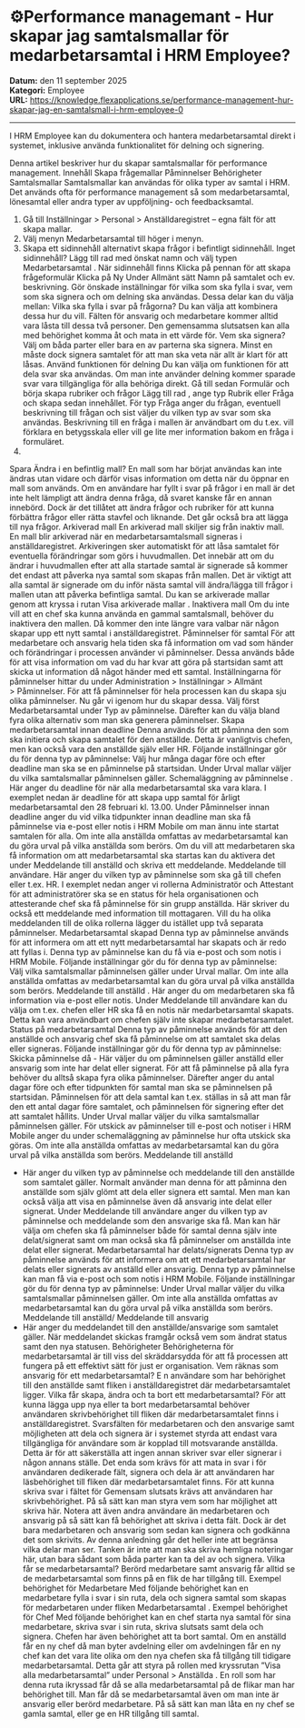 # ⚙️Performance managemant - Hur skapar jag samtalsmallar för medarbetarsamtal i HRM Employee?

**Datum:** den 11 september 2025  
**Kategori:** Employee  
**URL:** https://knowledge.flexapplications.se/performance-management-hur-skapar-jag-en-samtalsmall-i-hrm-employee-0

---

I HRM Employee kan du dokumentera och hantera medarbetarsamtal direkt i systemet, inklusive använda funktionalitet för delning och signering.

Denna artikel beskriver hur du skapar samtalsmallar för performance management.
Innehåll
Skapa frågemallar
Påminnelser
Behörigheter
Samtalsmallar
Samtalsmallar kan användas för olika typer av samtal i HRM. Det används ofta för performance management så som medarbetarsamtal, lönesamtal eller andra typer av uppföljning- och feedbacksamtal.
1. Gå till
Inställningar > Personal > Anställdaregistret – egna fält
för att skapa mallar.
2. Välj menyn Medarbetarsamtal till höger i menyn.
3. Skapa ett sidinnehåll alternativt skapa frågor i befintligt sidinnehåll.
Inget sidinnehåll?
Lägg till rad
med önskat
namn
och välj typen
Medarbetarsamtal
.
När sidinnehåll finns
Klicka på pennan
för att skapa frågeformulär
Klicka på
Ny
Under
Allmänt
sätt
Namn
på samtalet och ev.
beskrivning.
Gör önskade inställningar för vilka som ska fylla i svar, vem som ska signera och om delning ska användas.
Dessa delar kan du välja mellan:
Vilka ska fylla i svar på frågorna?
Du kan välja att kombinera dessa hur du vill. Fälten för ansvarig och medarbetare kommer alltid vara låsta till dessa två personer. Den gemensamma slutsatsen kan alla med behörighet komma åt och mata in ett värde för.
Vem ska signera?
Välj om båda parter eller bara en av parterna ska signera. Minst en måste dock signera samtalet för att man ska veta när allt är klart för att låsas.
Använd funktionen för delning
Du kan välja om funktionen för att dela svar ska användas. Om man inte använder delning kommer sparade svar vara tillgängliga för alla behöriga direkt.
Gå till sedan
Formulär
och börja skapa rubriker och frågor
Lägg till rad
, ange typ
Rubrik
eller
Fråga
och skapa sedan innehållet.
För typ
Fråga
anger du frågan, eventuell beskrivning till frågan och sist väljer du vilken typ av svar som ska användas.
Beskrivning till en fråga i mallen är användbart om du t.ex. vill förklara en betygsskala eller vill ge lite mer information bakom en fråga i formuläret.
4.
Spara
Ändra i en befintlig mall?
En mall som har börjat användas kan inte ändras utan vidare och därför visas information om detta när du öppnar en mall som används. Om en användare har fyllt i svar på frågor i en mall är det inte helt lämpligt att ändra denna fråga, då svaret kanske får en annan innebörd. Dock är det tillåtet att ändra frågor och rubriker för att kunna förbättra frågor eller rätta stavfel och liknande. Det går också bra att lägga till nya frågor.
Arkiverad mall
En
arkiverad mall
skiljer sig från inaktiv mall. En mall blir arkiverad när en medarbetarsamtalsmall signeras i anställdaregistret. Arkiveringen sker automatiskt för att låsa samtalet för eventuella förändringar som görs i huvudmallen.
Det innebär att om du ändrar i huvudmallen efter att alla startade samtal är signerade så kommer det endast att påverka nya samtal som skapas från mallen. Det är viktigt att alla samtal är signerade om du inför nästa samtal vill ändra/lägga till frågor i mallen utan att påverka befintliga samtal. Du kan se arkiverade mallar genom att kryssa i rutan
Visa arkiverade mallar
.
Inaktivera mall
Om du inte vill att en chef ska kunna använda en gammal samtalsmall, behöver du inaktivera den mallen. Då kommer den inte längre vara valbar när någon skapar upp ett nytt samtal i anställdaregistret.
Påminnelser för samtal
För att medarbetare och ansvarig hela tiden ska få information om vad som händer och förändringar i processen använder vi påminnelser. Dessa används både för att visa information om vad du har kvar att göra på startsidan samt att skicka ut information då något händer med ett samtal.
Inställningarna för påminnelser hittar du under
Administration > Inställningar > Allmänt > Påminnelser.
För att få påminnelser för hela processen kan du skapa sju olika påminnelser. Nu går vi igenom hur du skapar dessa.
Välj först
Medarbetarsamtal
under Typ av påminnelse. Därefter kan du välja bland fyra olika alternativ som man ska generera påminnelser.
Skapa medarbetarsamtal innan deadline
Denna används för att påminna den som ska initiera och skapa samtalet för den anställde. Detta är vanligtvis chefen, men kan också vara den anställde själv eller HR.
Följande inställningar gör du för denna typ av påminnelse:
Välj hur många
dagar före och efter deadline
man ska se en påminnelse på startsidan.
Under
Urval mallar
väljer du vilka samtalsmallar påminnelsen gäller.
Schemaläggning av påminnelse
. Här anger du
deadline
för när alla medarbetarsamtal ska vara klara. I exemplet nedan är deadline för att skapa upp samtal för årligt medarbetarsamtal den 28 februari kl. 13.00.
Under
Påminnelser innan deadline
anger du vid vilka tidpunkter innan deadline man ska få påminnelse via e-post eller notis i HRM Mobile om man ännu inte startat samtalen för alla.
Om inte alla anställda omfattas av medarbetarsamtal kan du göra
urval
på vilka anställda som berörs.
Om du vill att medarbetaren ska få information om att medarbetarsamtal ska startas kan du aktivera det under
Meddelande till anställd
och skriva ett meddelande.
Meddelande till användare.
Här anger du vilken typ av påminnelse som ska gå till chefen eller t.ex. HR. I exemplet nedan anger vi rollerna Administratör och Attestant för att administratörer ska se en status för hela organisationen och attesterande chef ska få påminnelse för sin grupp anställda. Här skriver du också ett meddelande med information till mottagaren. Vill du ha olika meddelanden till de olika rollerna lägger du istället upp två separata påminnelser.
Medarbetarsamtal skapad
Denna typ av påminnelse används för att informera om att ett nytt medarbetarsamtal har skapats och är redo att fyllas i. Denna typ av påminnelse kan du få via e-post och som notis i HRM Mobile.
Följande inställningar gör du för denna typ av påminnelse:
Välj vilka samtalsmallar påminnelsen gäller under
Urval mallar.
Om inte alla anställda omfattas av medarbetarsamtal kan du göra
urval
på vilka anställda som berörs.
Meddelande till anställd
. Här anger du om medarbetaren ska få information via e-post eller notis.
Under
Meddelande till användare
kan du välja om t.ex. chefen eller HR ska få en notis när medarbetarsamtal skapats. Detta kan vara användbart om chefen själv inte skapar medarbetarsamtalet.
Status på medarbetarsamtal
Denna typ av påminnelse används för att den anställde och ansvarig chef ska få påminnelse om att samtalet ska delas eller signeras.
Följande inställningar gör du för denna typ av påminnelse:
Skicka påminnelse då
- Här väljer du om påminnelsen gäller anställd eller ansvarig som inte har delat eller signerat. För att få påminnelse på alla fyra behöver du alltså skapa fyra olika påminnelser.
Därefter anger du
antal dagar före och efter
tidpunkten för samtal man ska se påminnelsen på startsidan. Påminnelsen för att dela samtal kan t.ex. ställas in så att man får den ett antal dagar före samtalet, och påminnelsen för signering efter det att samtalet hållits.
Under
Urval mallar
väljer du vilka samtalsmallar påminnelsen gäller.
För utskick av påminnelser till e-post och notiser i HRM Mobile anger du under
schemaläggning av påminnelse
hur ofta utskick ska göras.
Om inte alla anställda omfattas av medarbetarsamtal kan du göra
urval
på vilka anställda som berörs.
Meddelande till anställd
- Här anger du vilken typ av påminnelse och meddelande till den anställde som samtalet gäller. Normalt använder man denna för att påminna den anställde som själv glömt att dela eller signera ett samtal. Men man kan också välja att visa en påminnelse även då ansvarig inte delat eller signerat.
Under
Meddelande till användare
anger du vilken typ av påminnelse och meddelande som den ansvarige ska få. Man kan här välja om chefen ska få påminnelser både för samtal denna själv inte delat/signerat samt om man också ska få påminnelser om anställda inte delat eller signerat.
Medarbetarsamtal har delats/signerats
Denna typ av påminnelse används för att informera om att ett medarbetarsamtal har delats eller signerats av anställd eller ansvarig. Denna typ av påminnelse kan man få via e-post och som notis i HRM Mobile.
Följande inställningar gör du för denna typ av påminnelse:
Under
Urval mallar
väljer du vilka samtalsmallar påminnelsen gäller.
Om inte alla anställda omfattas av medarbetarsamtal kan du göra
urval
på vilka anställda som berörs.
Meddelande till anställd/
Meddelande till ansvarig
- Här anger du meddelandet till den anställde/ansvarige som samtalet gäller.
När meddelandet skickas framgår också vem som ändrat status samt den nya statusen.
Behörigheter
Behörigheterna för medarbetarsamtal är till viss del skräddarsydda för att få processen att fungera på ett effektivt sätt för just er organisation.
Vem räknas som ansvarig för ett medarbetarsamtal?
E
n användare som
har behörighet till den anställde samt fliken i anställdaregistret där medarbetarsamtalet ligger.
Vilka får skapa, ändra och ta bort ett medarbetarsamtal?
För att kunna lägga upp nya eller ta bort medarbetarsamtal behöver användaren skrivbehörighet till fliken där medarbetarsamtalet finns i anställdaregistret.
Svarsfälten för medarbetaren och den ansvarige samt möjligheten att dela och signera är i systemet styrda att endast vara tillgängliga för användare som är kopplad till motsvarande anställda. Detta är för att säkerställa att ingen annan skriver svar eller signerar i någon annans ställe. Det enda som krävs för att mata in svar i för användaren dedikerade fält, signera och dela är att användaren har läsbehörighet till fliken där medarbetarsamtalet finns.
För att kunna skriva svar i fältet för Gemensam slutsats krävs att användaren har skrivbehörighet. På så sätt kan man styra vem som har möjlighet att skriva här. Notera att även andra användare än medarbetaren och ansvarig på så sätt kan få behörighet att skriva i detta fält. Dock är det bara medarbetaren och ansvarig som sedan kan signera och godkänna det som skrivits. Av denna anledning går det heller inte att begränsa vilka delar man ser. Tanken är inte att man ska skriva hemliga noteringar här, utan bara sådant som båda parter kan ta del av och signera.
Vilka får se medarbetarsamtal?
Berörd medarbetare samt ansvarig får alltid se de medarbetarsamtal som finns på en flik de har tillgång till.
Exempel behörighet för Medarbetare
Med följande behörighet kan en medarbetare fylla i svar i sin ruta, dela och signera samtal som skapas för medarbetaren under fliken
Medarbetarsamtal
.
Exempel behörighet för Chef
Med följande behörighet kan en chef starta nya samtal för sina medarbetare, skriva svar i sin ruta, skriva slutsats samt dela och signera. Chefen har även behörighet att ta bort samtal.
Om en anställd får en ny chef då man byter avdelning eller om avdelningen får en ny chef kan det vara lite olika om den nya chefen ska få tillgång till tidigare medarbetarsamtal. Detta går att styra på rollen med kryssrutan
”Visa alla medarbetarsamtal”
under
Personal > Anställda
.
En roll som har denna ruta ikryssad får då se alla medarbetarsamtal på de flikar man har behörighet till. Man får då se medarbetarsamtal även om man inte är ansvarig eller berörd medarbetare. På så sätt kan man låta en ny chef se gamla samtal, eller ge en HR tillgång till samtal.
